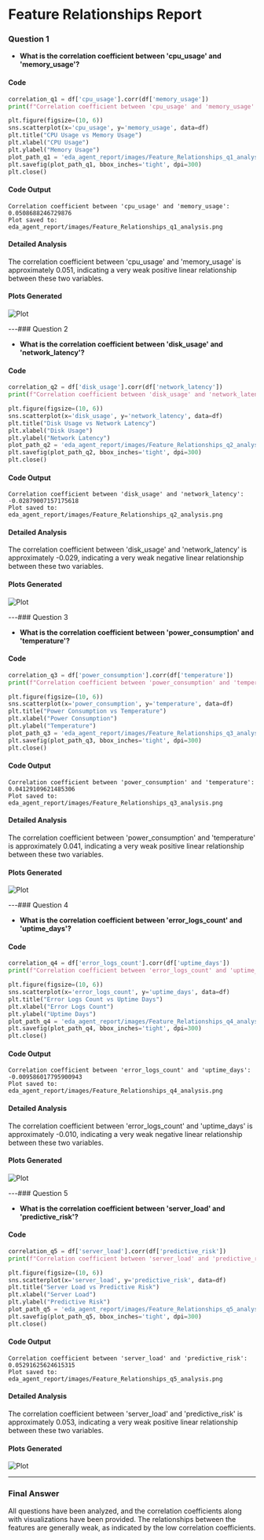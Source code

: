# Feature Relationships Report

### Question 1
- **What is the correlation coefficient between 'cpu_usage' and 'memory_usage'?**

#### Code
```python
correlation_q1 = df['cpu_usage'].corr(df['memory_usage'])
print(f"Correlation coefficient between 'cpu_usage' and 'memory_usage': {correlation_q1}")

plt.figure(figsize=(10, 6))
sns.scatterplot(x='cpu_usage', y='memory_usage', data=df)
plt.title("CPU Usage vs Memory Usage")
plt.xlabel("CPU Usage")
plt.ylabel("Memory Usage")
plot_path_q1 = 'eda_agent_report/images/Feature_Relationships_q1_analysis.png'
plt.savefig(plot_path_q1, bbox_inches='tight', dpi=300)
plt.close()
```

#### Code Output
```
Correlation coefficient between 'cpu_usage' and 'memory_usage': 0.0508688246729876
Plot saved to: eda_agent_report/images/Feature_Relationships_q1_analysis.png
```

#### Detailed Analysis
The correlation coefficient between 'cpu_usage' and 'memory_usage' is approximately 0.051, indicating a very weak positive linear relationship between these two variables.

#### Plots Generated
![Plot](images/Feature_Relationships_q1_analysis.png)

---### Question 2
- **What is the correlation coefficient between 'disk_usage' and 'network_latency'?**

#### Code
```python
correlation_q2 = df['disk_usage'].corr(df['network_latency'])
print(f"Correlation coefficient between 'disk_usage' and 'network_latency': {correlation_q2}")

plt.figure(figsize=(10, 6))
sns.scatterplot(x='disk_usage', y='network_latency', data=df)
plt.title("Disk Usage vs Network Latency")
plt.xlabel("Disk Usage")
plt.ylabel("Network Latency")
plot_path_q2 = 'eda_agent_report/images/Feature_Relationships_q2_analysis.png'
plt.savefig(plot_path_q2, bbox_inches='tight', dpi=300)
plt.close()
```

#### Code Output
```
Correlation coefficient between 'disk_usage' and 'network_latency': -0.02879007157175618
Plot saved to: eda_agent_report/images/Feature_Relationships_q2_analysis.png
```

#### Detailed Analysis
The correlation coefficient between 'disk_usage' and 'network_latency' is approximately -0.029, indicating a very weak negative linear relationship between these two variables.

#### Plots Generated
![Plot](images/Feature_Relationships_q2_analysis.png)

---### Question 3
- **What is the correlation coefficient between 'power_consumption' and 'temperature'?**

#### Code
```python
correlation_q3 = df['power_consumption'].corr(df['temperature'])
print(f"Correlation coefficient between 'power_consumption' and 'temperature': {correlation_q3}")

plt.figure(figsize=(10, 6))
sns.scatterplot(x='power_consumption', y='temperature', data=df)
plt.title("Power Consumption vs Temperature")
plt.xlabel("Power Consumption")
plt.ylabel("Temperature")
plot_path_q3 = 'eda_agent_report/images/Feature_Relationships_q3_analysis.png'
plt.savefig(plot_path_q3, bbox_inches='tight', dpi=300)
plt.close()
```

#### Code Output
```
Correlation coefficient between 'power_consumption' and 'temperature': 0.04129109621485306
Plot saved to: eda_agent_report/images/Feature_Relationships_q3_analysis.png
```

#### Detailed Analysis
The correlation coefficient between 'power_consumption' and 'temperature' is approximately 0.041, indicating a very weak positive linear relationship between these two variables.

#### Plots Generated
![Plot](images/Feature_Relationships_q3_analysis.png)

---### Question 4
- **What is the correlation coefficient between 'error_logs_count' and 'uptime_days'?**

#### Code
```python
correlation_q4 = df['error_logs_count'].corr(df['uptime_days'])
print(f"Correlation coefficient between 'error_logs_count' and 'uptime_days': {correlation_q4}")

plt.figure(figsize=(10, 6))
sns.scatterplot(x='error_logs_count', y='uptime_days', data=df)
plt.title("Error Logs Count vs Uptime Days")
plt.xlabel("Error Logs Count")
plt.ylabel("Uptime Days")
plot_path_q4 = 'eda_agent_report/images/Feature_Relationships_q4_analysis.png'
plt.savefig(plot_path_q4, bbox_inches='tight', dpi=300)
plt.close()
```

#### Code Output
```
Correlation coefficient between 'error_logs_count' and 'uptime_days': -0.009586017795900943
Plot saved to: eda_agent_report/images/Feature_Relationships_q4_analysis.png
```

#### Detailed Analysis
The correlation coefficient between 'error_logs_count' and 'uptime_days' is approximately -0.010, indicating a very weak negative linear relationship between these two variables.

#### Plots Generated
![Plot](images/Feature_Relationships_q4_analysis.png)

---### Question 5
- **What is the correlation coefficient between 'server_load' and 'predictive_risk'?**

#### Code
```python
correlation_q5 = df['server_load'].corr(df['predictive_risk'])
print(f"Correlation coefficient between 'server_load' and 'predictive_risk': {correlation_q5}")

plt.figure(figsize=(10, 6))
sns.scatterplot(x='server_load', y='predictive_risk', data=df)
plt.title("Server Load vs Predictive Risk")
plt.xlabel("Server Load")
plt.ylabel("Predictive Risk")
plot_path_q5 = 'eda_agent_report/images/Feature_Relationships_q5_analysis.png'
plt.savefig(plot_path_q5, bbox_inches='tight', dpi=300)
plt.close()
```

#### Code Output
```
Correlation coefficient between 'server_load' and 'predictive_risk': 0.05291625624615315
Plot saved to: eda_agent_report/images/Feature_Relationships_q5_analysis.png
```

#### Detailed Analysis
The correlation coefficient between 'server_load' and 'predictive_risk' is approximately 0.053, indicating a very weak positive linear relationship between these two variables.

#### Plots Generated
![Plot](images/Feature_Relationships_q5_analysis.png)

---

### Final Answer
All questions have been analyzed, and the correlation coefficients along with visualizations have been provided. The relationships between the features are generally weak, as indicated by the low correlation coefficients.
